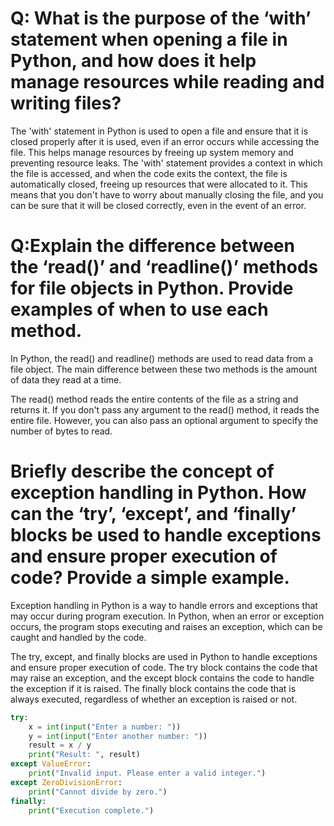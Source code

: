 # Q: What is the purpose of the ‘with’ statement when opening a file in Python, and how does it help manage resources while reading and writing files?
The 'with' statement in Python is used to open a file and ensure that it is closed properly after it is used, even if an error occurs while accessing the file. This helps manage resources by freeing up system memory and preventing resource leaks. The 'with' statement provides a context in which the file is accessed, and when the code exits the context, the file is automatically closed, freeing up resources that were allocated to it. This means that you don't have to worry about manually closing the file, and you can be sure that it will be closed correctly, even in the event of an error.
# Q:Explain the difference between the ‘read()’ and ‘readline()’ methods for file objects in Python. Provide examples of when to use each method.
In Python, the read() and readline() methods are used to read data from a file object. The main difference between these two methods is the amount of data they read at a time.

The read() method reads the entire contents of the file as a string and returns it. If you don't pass any argument to the read() method, it reads the entire file. However, you can also pass an optional argument to specify the number of bytes to read. 
# Briefly describe the concept of exception handling in Python. How can the ‘try’, ‘except’, and ‘finally’ blocks be used to handle exceptions and ensure proper execution of code? Provide a simple example.

Exception handling in Python is a way to handle errors and exceptions that may occur during program execution. In Python, when an error or exception occurs, the program stops executing and raises an exception, which can be caught and handled by the code.

The try, except, and finally blocks are used in Python to handle exceptions and ensure proper execution of code. The try block contains the code that may raise an exception, and the except block contains the code to handle the exception if it is raised. The finally block contains the code that is always executed, regardless of whether an exception is raised or not.

```python 
try:
    x = int(input("Enter a number: "))
    y = int(input("Enter another number: "))
    result = x / y
    print("Result: ", result)
except ValueError:
    print("Invalid input. Please enter a valid integer.")
except ZeroDivisionError:
    print("Cannot divide by zero.")
finally:
    print("Execution complete.")

```